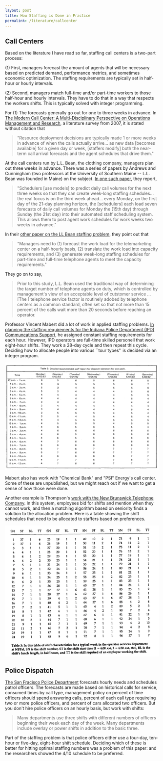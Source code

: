 ```yaml
---
layout: post
title: How Staffing is Done in Practice
permalink: /literature/callcenter
---
```



## Call Centers

Based on the literature I have read so far, staffing call centers is a two-part process:

(1) First, managers forecast the amount of agents that will be necessary based on predicted demand, performance metrics, and sometimes economic optimization. The staffing requirements are typically set in half-hour or hourly intervals. 

(2)  Second, managers match full-time and/or part-time workers to those half-hour and hourly intervals. They have to do that in a way that respects the workers shifts. This is typically solved with integer programming.

For (1) The forecasts generally go out for one to three weeks in advance. In [The Modern Call Center: A Multi-Disciplinary Perspective on Operations Management and Research](https://onlinelibrary.wiley.com/doi/epdf/10.1111/j.1937-5956.2007.tb00288.x), a literature survey from 2007, it is stated without citation that

> "Resource deployment decisions are typically made 1 or more weeks in advance of when the calls actually arrive... as new data \[becomes available\] for a given day or week, \[staffers modify\] both the near-term call arrival forecasts and the agent schedules that drive them." 


At the call centers run by L.L. Bean, the clothing company, managers plan out three weeks in advance. There was a series of papers by Andrews and Cunningham (two professors at the University of Southern Maine -- L.L. Bean was founded in Maine) on the subject. [In one such paper](https://pubsonline.informs.org/doi/pdf/10.1287/inte.25.6.1), they report,

> "Schedulers \[use models\] to predict daily call volumes for the next three weeks so that they can create week-long staffing schedules... the real focus is on the third week ahead... every Monday, on the first day of the 21-day planning horizon, the \[schedulers\] each load seven forecasts of daily call volumes for Monday the (15th day) through Sunday (the 21st day) into their automated staff scheduling system. This allows them to post agent work schedules for work weeks two weeks in advance."
> 

In their [other paper on the LL Bean staffing problem](https://pubsonline.informs.org/doi/pdf/10.1287/inte.23.2.14), they point out that  

> "Managers need to (1) forecast the work load for the telemarketing center on a half-hourly basis, (2) translate the work load into capacity requirements, and (3) genereate week-long staffing schedules for part-time and full-time telephone agents to meet the capacity requirements."
> 

They go on to say,

>Prior to this study, L.L. Bean used the traditional way of determining the target number of telephone agents on duty, which is controlled by management's view of an acceptable level of cutstomer service ... \[The \] telephone service factor is routinely adobed by telephone centers as a common standard, often set so that not more than 15 percent of the calls wait more than 20 seconds before reaching an operator.



Professor Vincent Mabert did a lot of work in applied staffing problems. [In planning the staffing requirements for the Indiana Police Department (IPD) Communcations Support](https://www.tandfonline.com/doi/pdf/10.1080/05695558308974653?casa_token=LVaq-oAoEWAAAAAA:k3VHXwDeqMquMMB0uUvWS9K85hpNHKLm1EodKO5Qt-MshFpGfo580gJjDSN1zYQCBGQRy5HFjplmOg), he assigned constant staffing requirements for each hour. However, IPD operators are full-time skilled personell that work eight-hour shifts. They work a 28-day cycle and then repeat this cycle. Deciding how to allocate people into various ``tour types'' is decided via an integer program.

![png](/files/literature/Empirical_Analyses_of_Call_Centers/figures/Mabert_Indiana_Police_Table.png)

Mabert also has work with "Chemical Bank" and "PSI" Energy's call center. Some of these are unpublished, but we might reach out if we want to get a sense of how those were done.


Another example is Thompson's [work with the New Brunswick Telephone Company](https://pubsonline.informs.org/doi/pdf/10.1287/inte.27.4.1). In this system, employees bid for shifts and mention when they cannot work, and then a matching algorithm based on seniority finds a solution to the allocation problem. Here is a table showing the shift schedules that need to be allocated to staffers based on preferences. 

![png](/files/literature/Empirical_Analyses_of_Call_Centers/figures/Thompson_Shift.png)


<!-- 
Walker summarizes Rand's contributions to blah. -->



## Police Dispatch 
[The San Fracisco Police Department](https://pubsonline.informs.org/doi/pdf/10.1287/inte.19.1.4) forecasts hourly needs and schedules patrol officers. The forecasts are made based on historical calls for service, consumed times by call type, management policy on percent of time officers should spend answering calls, percent of each call type requireing two or more police officers, and percent of cars allocated two officers. But you don't hire police officers on an hourly basis, but work with shifts:

> Many departments use three shifts with different numbers of officers beginning their week each day of the week. Many departments include overlay or power shifts in addition to the basic three.
> 

Part of the staffing problem is that police officers either use a four-day, ten-hour or five-day, eight-hour shift schedule. Deciding which of these is better for hitting optimal staffing numbers was a problem of this paper: and the researchers showed the 4/10 schedule to be preferred.




<!-- 
Gary Thompson did some work  -->


